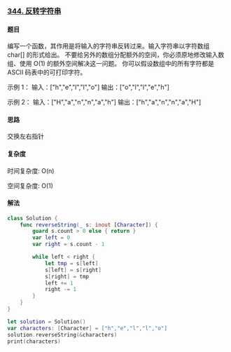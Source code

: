 ### [344. 反转字符串](https://leetcode-cn.com/problems/reverse-string/)

#### 题目

编写一个函数，其作用是将输入的字符串反转过来。输入字符串以字符数组 char[] 的形式给出。
 不要给另外的数组分配额外的空间，你必须原地修改输入数组、使用 O(1) 的额外空间解决这一问题。
 你可以假设数组中的所有字符都是 ASCII 码表中的可打印字符。

 示例 1：
 输入：["h","e","l","l","o"]
 输出：["o","l","l","e","h"]

 示例 2：
 输入：["H","a","n","n","a","h"]
 输出：["h","a","n","n","a","H"]

#### 思路

交换左右指针

#### 复杂度

时间复杂度: O(n)

空间复杂度: O(1)

#### 解法

```swift
class Solution {
    func reverseString(_ s: inout [Character]) {
        guard s.count > 0 else { return }
        var left = 0
        var right = s.count - 1

        while left < right {
            let tmp = s[left]
            s[left] = s[right]
            s[right] = tmp
            left += 1
            right -= 1
        }
    }
}

let solution = Solution()
var characters: [Character] = ["h","e","l","l","o"]
solution.reverseString(&characters)
print(characters)
```